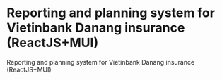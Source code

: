 # Reporting and planning system for Vietinbank Danang insurance (ReactJS+MUI)
Reporting and planning system for Vietinbank Danang insurance (ReactJS+MUI)
